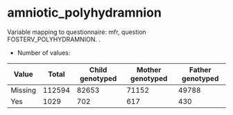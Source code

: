 # amniotic_polyhydramnion
Variable mapping to questionnaire: mfr, question FOSTERV_POLYHYDRAMNION.
.
- Number of values:

| Value | Total | Child genotyped | Mother genotyped | Father genotyped |
| ----- | ----- | --------------- | ---------------- | ---------------- |
| Missing | 112594 | 82653 | 71152 | 49788 |
| Yes | 1029 | 702 | 617 |430 |



